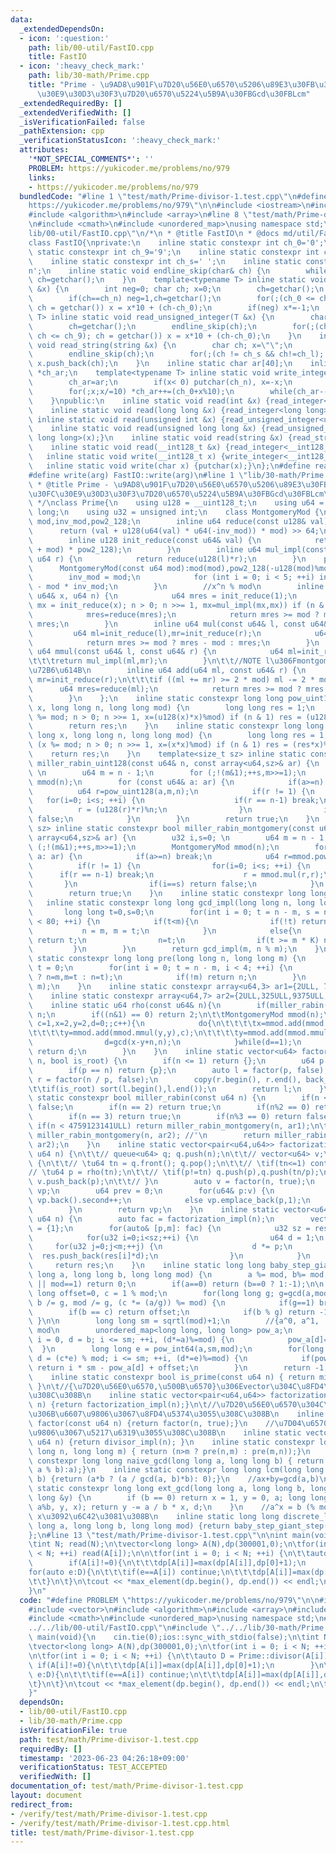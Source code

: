 ```yaml
---
data:
  _extendedDependsOn:
  - icon: ':question:'
    path: lib/00-util/FastIO.cpp
    title: FastIO
  - icon: ':heavy_check_mark:'
    path: lib/30-math/Prime.cpp
    title: "Prime - \u9AD8\u901F\u7D20\u56E0\u6570\u5206\u89E3\u30FB\u30DF\u30E9\u30FC\
      \u30E9\u30D3\u30F3\u7D20\u6570\u5224\u5B9A\u30FBGcd\u30FBLcm"
  _extendedRequiredBy: []
  _extendedVerifiedWith: []
  _isVerificationFailed: false
  _pathExtension: cpp
  _verificationStatusIcon: ':heavy_check_mark:'
  attributes:
    '*NOT_SPECIAL_COMMENTS*': ''
    PROBLEM: https://yukicoder.me/problems/no/979
    links:
    - https://yukicoder.me/problems/no/979
  bundledCode: "#line 1 \"test/math/Prime-divisor-1.test.cpp\"\n#define PROBLEM \"\
    https://yukicoder.me/problems/no/979\"\n\n#include <iostream>\n#include <vector>\n\
    #include <algorithm>\n#include <array>\n#line 8 \"test/math/Prime-divisor-1.test.cpp\"\
    \n#include <cmath>\n#include <unordered_map>\nusing namespace std;\n#line 1 \"\
    lib/00-util/FastIO.cpp\"\n/*\n * @title FastIO\n * @docs md/util/FastIO.md\n */\n\
    class FastIO{\nprivate:\n    inline static constexpr int ch_0='0';\n    inline\
    \ static constexpr int ch_9='9';\n    inline static constexpr int ch_n='-';\n\
    \    inline static constexpr int ch_s=' ';\n    inline static constexpr int ch_l='\\\
    n';\n    inline static void endline_skip(char& ch) {\n        while(ch==ch_l)\
    \ ch=getchar();\n    }\n    template<typename T> inline static void read_integer(T\
    \ &x) {\n        int neg=0; char ch; x=0;\n        ch=getchar();\n        endline_skip(ch);\n\
    \        if(ch==ch_n) neg=1,ch=getchar();\n        for(;(ch_0 <= ch && ch <= ch_9);\
    \ ch = getchar()) x = x*10 + (ch-ch_0);\n        if(neg) x*=-1;\n    }\n    template<typename\
    \ T> inline static void read_unsigned_integer(T &x) {\n        char ch; x=0;\n\
    \        ch=getchar();\n        endline_skip(ch);\n        for(;(ch_0 <= ch &&\
    \ ch <= ch_9); ch = getchar()) x = x*10 + (ch-ch_0);\n    }\n    inline static\
    \ void read_string(string &x) {\n        char ch; x=\"\";\n        ch=getchar();\n\
    \        endline_skip(ch);\n        for(;(ch != ch_s && ch!=ch_l); ch = getchar())\
    \ x.push_back(ch);\n    }\n    inline static char ar[40];\n    inline static char\
    \ *ch_ar;\n    template<typename T> inline static void write_integer(T x) {\n\
    \        ch_ar=ar;\n        if(x< 0) putchar(ch_n), x=-x;\n        if(x==0) putchar(ch_0);\n\
    \        for(;x;x/=10) *ch_ar++=(ch_0+x%10);\n        while(ch_ar--!=ar) putchar(*ch_ar);\n\
    \    }\npublic:\n    inline static void read(int &x) {read_integer<int>(x);}\n\
    \    inline static void read(long long &x) {read_integer<long long>(x);}\n   \
    \ inline static void read(unsigned int &x) {read_unsigned_integer<unsigned int>(x);}\n\
    \    inline static void read(unsigned long long &x) {read_unsigned_integer<unsigned\
    \ long long>(x);}\n    inline static void read(string &x) {read_string(x);}\n\
    \    inline static void read(__int128_t &x) {read_integer<__int128_t>(x);}\n \
    \   inline static void write(__int128_t x) {write_integer<__int128_t>(x);}\n \
    \   inline static void write(char x) {putchar(x);}\n};\n#define read(arg) FastIO::read(arg)\n\
    #define write(arg) FastIO::write(arg)\n#line 1 \"lib/30-math/Prime.cpp\"\n/*\n\
    \ * @title Prime - \u9AD8\u901F\u7D20\u56E0\u6570\u5206\u89E3\u30FB\u30DF\u30E9\
    \u30FC\u30E9\u30D3\u30F3\u7D20\u6570\u5224\u5B9A\u30FBGcd\u30FBLcm\n * @docs md/math/Prime.md\n\
    \ */\nclass Prime{\n    using u128 = __uint128_t;\n    using u64 = unsigned long\
    \ long;\n    using u32 = unsigned int;\n    class MontgomeryMod {\n        u64\
    \ mod,inv_mod,pow2_128;\n        inline u64 reduce(const u128& val) {\n      \
    \      return (val + u128(u64(val) * u64(-inv_mod)) * mod) >> 64;\n        }\n\
    \        inline u128 init_reduce(const u64& val) {\n            return reduce((u128(val)\
    \ + mod) * pow2_128);\n        }\n        inline u64 mul_impl(const u64 l, const\
    \ u64 r) {\n            return reduce(u128(l)*r);\n        }\n    public:\n  \
    \      MontgomeryMod(const u64 mod):mod(mod),pow2_128(-u128(mod)%mod) {\n    \
    \        inv_mod = mod;\n            for (int i = 0; i < 5; ++i) inv_mod *= 2\
    \ - mod * inv_mod;\n        }\n        //x^n % mod\n        inline u64 pow(const\
    \ u64& x, u64 n) {\n            u64 mres = init_reduce(1);\n            for (u64\
    \ mx = init_reduce(x); n > 0; n >>= 1, mx=mul_impl(mx,mx)) if (n & 1) mres = mul_impl(mres,mx);\n\
    \            mres=reduce(mres);\n            return mres >= mod ? mres - mod :\
    \ mres;\n        }\n        inline u64 mul(const u64& l, const u64& r) {\n   \
    \         u64 ml=init_reduce(l),mr=init_reduce(r);\n            u64 mres=reduce(mul_impl(ml,mr));\n\
    \            return mres >= mod ? mres - mod : mres;\n        }\n        inline\
    \ u64 mmul(const u64& l, const u64& r) {\n            u64 ml=init_reduce(l),mr=init_reduce(r);\n\
    \t\t\treturn mul_impl(ml,mr);\n        }\n\t\t//NOTE l\u306Fmontgomery mod\u306E\
    \u72B6\u614B\n        inline u64 add(u64 ml, const u64& r) {\n            u64\
    \ mr=init_reduce(r);\n\t\t\tif ((ml += mr) >= 2 * mod) ml -= 2 * mod;\n      \
    \      u64 mres=reduce(ml);\n            return mres >= mod ? mres - mod : mres;\n\
    \        }\n    };\n    inline static constexpr long long pow_uint128(long long\
    \ x, long long n, long long mod) {\n        long long res = 1;\n        for (x\
    \ %= mod; n > 0; n >>= 1, x=(u128(x)*x)%mod) if (n & 1) res = (u128(res)*x)%mod;\n\
    \        return res;\n    }\n    inline static constexpr long long pow_int64(long\
    \ long x, long long n, long long mod) {\n        long long res = 1;\n        for\
    \ (x %= mod; n > 0; n >>= 1, x=(x*x)%mod) if (n & 1) res = (res*x)%mod;\n    \
    \    return res;\n    }\n    template<size_t sz> inline static constexpr bool\
    \ miller_rabin_uint128(const u64& n, const array<u64,sz>& ar) {\n        u32 i,s=0;\
    \ \n        u64 m = n - 1;\n        for (;!(m&1);++s,m>>=1);\n        MontgomeryMod\
    \ mmod(n);\n        for (const u64& a: ar) {\n            if(a>=n) break;\n  \
    \          u64 r=pow_uint128(a,m,n);\n            if(r != 1) {\n             \
    \   for(i=0; i<s; ++i) {\n                    if(r == n-1) break;\n          \
    \          r = (u128(r)*r)%n;\n                }\n                if(i==s) return\
    \ false;\n            }\n        }\n        return true;\n    }\n    template<size_t\
    \ sz> inline static constexpr bool miller_rabin_montgomery(const u64& n, const\
    \ array<u64,sz>& ar) {\n        u32 i,s=0; \n        u64 m = n - 1;\n        for\
    \ (;!(m&1);++s,m>>=1);\n        MontgomeryMod mmod(n);\n        for (const u64&\
    \ a: ar) {\n            if(a>=n) break;\n            u64 r=mmod.pow(a,m);\n  \
    \          if(r != 1) {\n                for(i=0; i<s; ++i) {\n              \
    \      if(r == n-1) break;\n                    r = mmod.mul(r,r);\n         \
    \       }\n                if(i==s) return false;\n            }\n        }\n\
    \        return true;\n    }\n    inline static constexpr long long K = 5;\n \
    \   inline static constexpr long long gcd_impl(long long n, long long m) {\n \
    \       long long t=0,s=0;\n        for(int i = 0; t = n - m, s = n - m * K, i\
    \ < 80; ++i) {\n            if(t<m){\n                if(!t) return m;\n     \
    \           n = m, m = t;\n            }\n            else{\n                if(!m)\
    \ return t;\n                n=t;\n                if(t >= m * K) n = s;\n   \
    \         }\n        }\n        return gcd_impl(m, n % m);\n    }\n    inline\
    \ static constexpr long long pre(long long n, long long m) {\n        long long\
    \ t = 0;\n        for(int i = 0; t = n - m, i < 4; ++i) {\n            (t < m\
    \ ? n=m,m=t : n=t);\n            if(!m) return n;\n        }\n        return gcd_impl(n,\
    \ m);\n    }\n    inline static constexpr array<u64,3> ar1={2ULL, 7ULL, 61ULL};\n\
    \    inline static constexpr array<u64,7> ar2={2ULL,325ULL,9375ULL,28178ULL,450775ULL,9780504ULL,1795265022ULL};\n\
    \    inline static u64 rho(const u64& n){\n        if(miller_rabin(n)) return\
    \ n;\n        if((n&1) == 0) return 2;\n\t\tMontgomeryMod mmod(n);\n        for(u64\
    \ c=1,x=2,y=2,d=0;;c++){\n            do{\n\t\t\t\tx=mmod.add(mmod.mmul(x,x),c);\n\
    \t\t\t\ty=mmod.add(mmod.mmul(y,y),c);\n\t\t\t\ty=mmod.add(mmod.mmul(y,y),c);\n\
    \                d=gcd(x-y+n,n);\n            }while(d==1);\n            if(d<n)\
    \ return d;\n        }\n    }\n    inline static vector<u64> factor(const u64&\
    \ n, bool is_root) {\n        if(n <= 1) return {};\n        u64 p = rho(n);\n\
    \        if(p == n) return {p};\n        auto l = factor(p, false);\n        auto\
    \ r = factor(n / p, false);\n        copy(r.begin(), r.end(), back_inserter(l));\n\
    \t\tif(is_root) sort(l.begin(),l.end());\n        return l;\n    }\n    inline\
    \ static constexpr bool miller_rabin(const u64 n) {\n        if(n <= 1) return\
    \ false;\n        if(n == 2) return true;\n        if(n%2 == 0) return false;\n\
    \        if(n == 3) return true;\n        if(n%3 == 0) return false;\n       \
    \ if(n < 4759123141ULL) return miller_rabin_montgomery(n, ar1);\n\t\tif(n <= 1000'000'000'000'000'000ULL)\
    \ miller_rabin_montgomery(n, ar2); //'\n        return miller_rabin_uint128(n,\
    \ ar2);\n    }\n    inline static vector<pair<u64,u64>> factorization_impl(const\
    \ u64 n) {\n\t\t// queue<u64> q; q.push(n);\n\t\t// vector<u64> v;\n\t\t// while(q.size())\
    \ {\n\t\t// \tu64 tn = q.front(); q.pop();\n\t\t// \tif(tn<=1) continue;\n\t\t\
    // \tu64 p = rho(tn);\n\t\t// \tif(p!=tn) q.push(p),q.push(tn/p);\n\t\t// \telse\
    \ v.push_back(p);\n\t\t// }\n        auto v = factor(n, true);\n        vector<pair<u64,u64>>\
    \ vp;\n        u64 prev = 0;\n        for(u64& p:v) {\n            if(p == prev)\
    \ vp.back().second++;\n            else vp.emplace_back(p,1);\n            prev=p;\n\
    \        }\n        return vp;\n    }\n    inline static vector<u64> divisor_impl(const\
    \ u64 n) {\n        auto fac = factorization_impl(n);\n        vector<u64> res\
    \ = {1};\n        for(auto& [p,m]: fac) {\n            u32 sz = res.size();\n\
    \            for(u32 i=0;i<sz;++i) {\n                u64 d = 1;\n           \
    \     for(u32 j=0;j<m;++j) {\n                    d *= p;\n                  \
    \  res.push_back(res[i]*d);\n                }\n            }\n        }\n   \
    \     return res;\n    }\n    inline static long long baby_step_giant_step(long\
    \ long a, long long b, long long mod) {\n        a %= mod, b%= mod;\n        if(b==1\
    \ || mod==1) return 0;\n        if(a==0) return (b==0 ? 1:-1);\n\n        long\
    \ long offset=0, c = 1 % mod;\n        for(long long g; g=gcd(a,mod); ++offset,\
    \ b /= g, mod /= g, (c *= (a/g)) %= mod) {\n            if(g==1) break;\n    \
    \        if(b == c) return offset;\n            if(b % g) return -1;\n       \
    \ }\n\n        long long sm = sqrtl(mod)+1;\n        //{a^0, a^1, ... a^sm} %\
    \ mod\n        unordered_map<long long, long long> pow_a;\n        for(long long\
    \ i = 0, d = b; i <= sm; ++i, (d*=a)%=mod) {\n            pow_a[d]=i;\n      \
    \  }\n        long long e = pow_int64(a,sm,mod);\n        for(long long i = 1,\
    \ d = (c*e) % mod; i <= sm; ++i, (d*=e)%=mod) {\n            if(pow_a.count(d))\
    \ return i * sm - pow_a[d] + offset;\n        }\n        return -1;\n    }\npublic:\n\
    \    inline static constexpr bool is_prime(const u64 n) { return miller_rabin(n);\
    \ }\n\t//{\u7D20\u56E0\u6570,\u500B\u6570}\u306Evector\u304C\u8FD4\u5374\u3055\
    \u308C\u308B\n    inline static vector<pair<u64,u64>> factorization(const u64\
    \ n) {return factorization_impl(n);}\n\t//\u7D20\u56E0\u6570\u304C\u611A\u76F4\
    \u306B\u6607\u9806\u3067\u8FD4\u5374\u3055\u308C\u308B\n    inline static vector<u64>\
    \ factor(const u64 n) {return factor(n, true);}\n    //\u7D04\u6570\u304C\u6607\
    \u9806\u3067\u5217\u6319\u3055\u308C\u308B\n    inline static vector<u64> divisor(const\
    \ u64 n) {return divisor_impl(n); }\n    inline static constexpr long long gcd(long\
    \ long n, long long m) { return (n>m ? pre(n,m) : pre(m,n));}\n    inline static\
    \ constexpr long long naive_gcd(long long a, long long b) { return (b ? naive_gcd(b,\
    \ a % b):a);}\n    inline static constexpr long long lcm(long long a, long long\
    \ b) {return (a*b ? (a / gcd(a, b)*b): 0);}\n    //ax+by=gcd(a,b)\n    inline\
    \ static constexpr long long ext_gcd(long long a, long long b, long long &x, long\
    \ long &y) {\n        if (b == 0) return x = 1, y = 0, a; long long d = ext_gcd(b,\
    \ a%b, y, x); return y -= a / b * x, d;\n    }\n    //a^x = b (% mod) \u306A\u308B\
    \ x\u3092\u6C42\u3081\u308B\n    inline static long long discrete_logarithm(long\
    \ long a, long long b, long long mod) {return baby_step_giant_step(a,b,mod);}\n\
    };\n#line 13 \"test/math/Prime-divisor-1.test.cpp\"\n\nint main(void){\n    cin.tie(0);ios::sync_with_stdio(false);\n\
    \tint N; read(N);\n\tvector<long long> A(N),dp(300001,0);\n\tfor(int i = 0; i\
    \ < N; ++i) read(A[i]);\n\n\tfor(int i = 0; i < N; ++i) {\n\t\tauto D = Prime::divisor(A[i]);\n\
    \        if(A[i]!=0){\n\t\t\tdp[A[i]]=max(dp[A[i]],dp[0]+1);\n        }\n\t\t\
    for(auto e:D){\n\t\t\tif(e==A[i]) continue;\n\t\t\tdp[A[i]]=max(dp[A[i]],dp[e]+1);\n\
    \t\t}\n\t}\n\tcout << *max_element(dp.begin(), dp.end()) << endl;\n\treturn 0;\n\
    }\n"
  code: "#define PROBLEM \"https://yukicoder.me/problems/no/979\"\n\n#include <iostream>\n\
    #include <vector>\n#include <algorithm>\n#include <array>\n#include <algorithm>\n\
    #include <cmath>\n#include <unordered_map>\nusing namespace std;\n#include \"\
    ../../lib/00-util/FastIO.cpp\"\n#include \"../../lib/30-math/Prime.cpp\"\n\nint\
    \ main(void){\n    cin.tie(0);ios::sync_with_stdio(false);\n\tint N; read(N);\n\
    \tvector<long long> A(N),dp(300001,0);\n\tfor(int i = 0; i < N; ++i) read(A[i]);\n\
    \n\tfor(int i = 0; i < N; ++i) {\n\t\tauto D = Prime::divisor(A[i]);\n       \
    \ if(A[i]!=0){\n\t\t\tdp[A[i]]=max(dp[A[i]],dp[0]+1);\n        }\n\t\tfor(auto\
    \ e:D){\n\t\t\tif(e==A[i]) continue;\n\t\t\tdp[A[i]]=max(dp[A[i]],dp[e]+1);\n\t\
    \t}\n\t}\n\tcout << *max_element(dp.begin(), dp.end()) << endl;\n\treturn 0;\n\
    }"
  dependsOn:
  - lib/00-util/FastIO.cpp
  - lib/30-math/Prime.cpp
  isVerificationFile: true
  path: test/math/Prime-divisor-1.test.cpp
  requiredBy: []
  timestamp: '2023-06-23 04:26:18+09:00'
  verificationStatus: TEST_ACCEPTED
  verifiedWith: []
documentation_of: test/math/Prime-divisor-1.test.cpp
layout: document
redirect_from:
- /verify/test/math/Prime-divisor-1.test.cpp
- /verify/test/math/Prime-divisor-1.test.cpp.html
title: test/math/Prime-divisor-1.test.cpp
---
```

